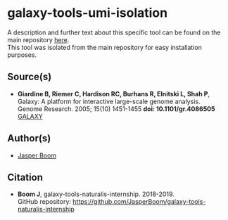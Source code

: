 # galaxy-tools-umi-isolation

A description and further text about this specific tool can be found on the main repository [here](https://github.com/JasperBoom/galaxy-tools-naturalis-internship).  
This tool was isolated from the main repository for easy installation purposes.

## Source(s)
* __Giardine B, Riemer C, Hardison RC, Burhans R, Elnitski L, Shah P__,  
  Galaxy: A platform for interactive large-scale genome analysis.  
  Genome Research. 2005; 15(10) 1451-1455 __doi: 10.1101/gr.4086505__  
  [GALAXY](https://www.galaxyproject.org/)

## Author(s)
* [Jasper Boom](https://github.com/JasperBoom)

## Citation
* __Boom J__, galaxy-tools-naturalis-internship. 2018-2019.  
  GitHub repository: https://github.com/JasperBoom/galaxy-tools-naturalis-internship
